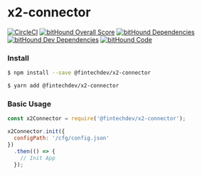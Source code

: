 # x2-connector

[![CircleCI](https://circleci.com/gh/fintechdev/x2-connector.svg?style=svg)](https://circleci.com/gh/fintechdev/x2-connector)
[![bitHound Overall Score](https://www.bithound.io/github/fintechdev/x2-connector/badges/score.svg)](https://www.bithound.io/github/fintechdev/x2-connector)
[![bitHound Dependencies](https://www.bithound.io/github/fintechdev/x2-connector/badges/dependencies.svg)](https://www.bithound.io/github/fintechdev/x2-connector/X2-2080/dependencies/npm)
[![bitHound Dev Dependencies](https://www.bithound.io/github/fintechdev/x2-connector/badges/devDependencies.svg)](https://www.bithound.io/github/fintechdev/x2-connector/X2-2080/dependencies/npm)
[![bitHound Code](https://www.bithound.io/github/fintechdev/x2-connector/badges/code.svg)](https://www.bithound.io/github/fintechdev/x2-connector)

### Install

```bash
$ npm install --save @fintechdev/x2-connector
```

```bash
$ yarn add @fintechdev/x2-connector
```

### Basic Usage

```JavaScript
const x2Connector = require('@fintechdev/x2-connector');

x2Connector.init({
  configPath: '/cfg/config.json'
})
  .then(() => {
    // Init App
  });

```
